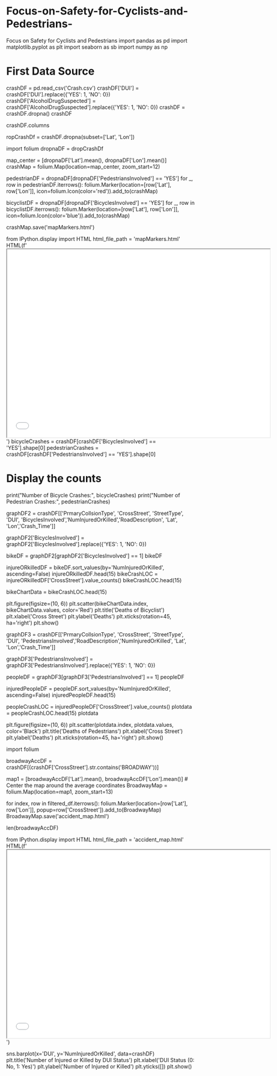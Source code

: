 # Focus-on-Safety-for-Cyclists-and-Pedestrians-
Focus on Safety for Cyclists and Pedestrians 
import pandas as pd
import matplotlib.pyplot as plt
import seaborn as sb
import numpy as np

# First Data Source
crashDF = pd.read_csv('Crash.csv')
crashDF['DUI'] = crashDF['DUI'].replace({'YES': 1, 'NO': 0})
crashDF['AlcoholDrugSuspected'] = crashDF['AlcoholDrugSuspected'].replace({'YES': 1, 'NO': 0})
crashDF = crashDF.dropna()
crashDF

crashDF.columns

ropCrashDf = crashDF.dropna(subset=['Lat', 'Lon'])

import folium
dropnaDF = dropCrashDf

map_center = [dropnaDF['Lat'].mean(), dropnaDF['Lon'].mean()]  
crashMap = folium.Map(location=map_center, zoom_start=12)

pedestrianDF = dropnaDF[dropnaDF['PedestriansInvolved'] == 'YES']
for _, row in pedestrianDF.iterrows():
    folium.Marker(location=[row['Lat'], row['Lon']], icon=folium.Icon(color='red')).add_to(crashMap)

bicyclistDF = dropnaDF[dropnaDF['BicyclesInvolved'] == 'YES']
for _, row in bicyclistDF.iterrows():
    folium.Marker(location=[row['Lat'], row['Lon']], icon=folium.Icon(color='blue')).add_to(crashMap)


crashMap.save('mapMarkers.html')

from IPython.display import HTML
html_file_path = 'mapMarkers.html'
HTML(f'<iframe src={html_file_path} width=700 height=500></iframe>')
bicycleCrashes = crashDF[crashDF['BicyclesInvolved'] == 'YES'].shape[0]
pedestrianCrashes = crashDF[crashDF['PedestriansInvolved'] == 'YES'].shape[0]

# Display the counts
print("Number of Bicycle Crashes:", bicycleCrashes)
print("Number of Pedestrian Crashes:", pedestrianCrashes)

graphDF2 = crashDF[['PrmaryCollsionType', 'CrossStreet', 'StreetType', 'DUI', 'BicyclesInvolved','NumInjuredOrKilled','RoadDescription', 'Lat', 'Lon','Crash_Time']]

graphDF2['BicyclesInvolved'] = graphDF2['BicyclesInvolved'].replace({'YES': 1, 'NO': 0})

bikeDF = graphDF2[graphDF2['BicyclesInvolved'] == 1]
bikeDF

injureORkilledDF = bikeDF.sort_values(by='NumInjuredOrKilled', ascending=False)
injureORkilledDF.head(15)
bikeCrashLOC = injureORkilledDF['CrossStreet'].value_counts()
bikeCrashLOC.head(15)

bikeChartData = bikeCrashLOC.head(15)

plt.figure(figsize=(10, 6))
plt.scatter(bikeChartData.index, bikeChartData.values, color='Red')
plt.title('Deaths of Bicyclist')
plt.xlabel('Cross Street')
plt.ylabel('Deaths')
plt.xticks(rotation=45, ha='right') 
plt.show()

graphDF3 = crashDF[['PrmaryCollsionType', 'CrossStreet', 'StreetType', 'DUI', 'PedestriansInvolved','RoadDescription','NumInjuredOrKilled', 'Lat', 'Lon','Crash_Time']]

graphDF3['PedestriansInvolved'] = graphDF3['PedestriansInvolved'].replace({'YES': 1, 'NO': 0})

peopleDF = graphDF3[graphDF3['PedestriansInvolved'] == 1]
peopleDF

injuredPeopleDF = peopleDF.sort_values(by='NumInjuredOrKilled', ascending=False)
injuredPeopleDF.head(15)

peopleCrashLOC = injuredPeopleDF['CrossStreet'].value_counts()
plotdata = peopleCrashLOC.head(15)
plotdata

plt.figure(figsize=(10, 6))
plt.scatter(plotdata.index, plotdata.values, color='Black')
plt.title('Deaths of Pedestrians')
plt.xlabel('Cross Street')
plt.ylabel('Deaths')
plt.xticks(rotation=45, ha='right') 
plt.show()

import folium

broadwayAccDF = crashDF[(crashDF['CrossStreet'].str.contains('BROADWAY'))]

map1 = [broadwayAccDF['Lat'].mean(), broadwayAccDF['Lon'].mean()]  # Center the map around the average coordinates
BroadwayMap = folium.Map(location=map1, zoom_start=13)


for index, row in filtered_df.iterrows():
    folium.Marker(location=[row['Lat'], row['Lon']], popup=row['CrossStreet']).add_to(BroadwayMap)
BroadwayMap.save('accident_map.html')

len(broadwayAccDF)

from IPython.display import HTML
html_file_path = 'accident_map.html'
HTML(f'<iframe src={html_file_path} width=700 height=500></iframe>')

sns.barplot(x='DUI', y='NumInjuredOrKilled', data=crashDF)
plt.title('Number of Injured or Killed by DUI Status')
plt.xlabel('DUI Status (0: No, 1: Yes)')
plt.ylabel('Number of Injured or Killed')
plt.yticks([])
plt.show()
